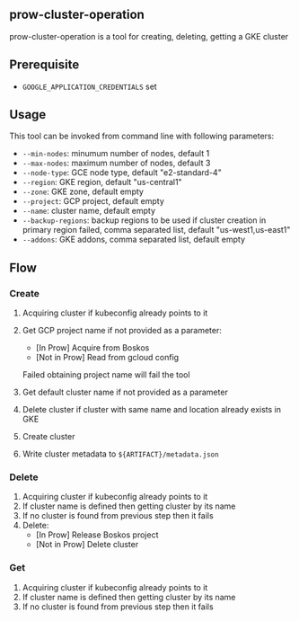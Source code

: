## prow-cluster-operation

prow-cluster-operation is a tool for creating, deleting, getting a GKE cluster

## Prerequisite

- `GOOGLE_APPLICATION_CREDENTIALS` set

## Usage

This tool can be invoked from command line with following parameters:

- `--min-nodes`: minumum number of nodes, default 1
- `--max-nodes`: maximum number of nodes, default 3
- `--node-type`: GCE node type, default "e2-standard-4"
- `--region`: GKE region, default "us-central1"
- `--zone`: GKE zone, default empty
- `--project`: GCP project, default empty
- `--name`: cluster name, default empty
- `--backup-regions`: backup regions to be used if cluster creation in primary
  region failed, comma separated list, default "us-west1,us-east1"
- `--addons`: GKE addons, comma separated list, default empty

## Flow

### Create

1. Acquiring cluster if kubeconfig already points to it
1. Get GCP project name if not provided as a parameter:

   - [In Prow] Acquire from Boskos
   - [Not in Prow] Read from gcloud config

   Failed obtaining project name will fail the tool

1. Get default cluster name if not provided as a parameter
1. Delete cluster if cluster with same name and location already exists in GKE
1. Create cluster
1. Write cluster metadata to `${ARTIFACT}/metadata.json`

### Delete

1. Acquiring cluster if kubeconfig already points to it
1. If cluster name is defined then getting cluster by its name
1. If no cluster is found from previous step then it fails
1. Delete:
   - [In Prow] Release Boskos project
   - [Not in Prow] Delete cluster

### Get

1. Acquiring cluster if kubeconfig already points to it
1. If cluster name is defined then getting cluster by its name
1. If no cluster is found from previous step then it fails
